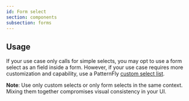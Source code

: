 ```yaml
---
id: Form select
section: components
subsection: forms
---
```


## Usage

If your use case only calls for simple selects, you may opt to use a form select as an field inside a form. However, if your use case requires more customization and capability, use a PatternFly [custom select list](/components/menus/select). 

**Note**: Use only custom selects or only form selects in the same context. Mixing them together compromises visual consistency in your UI.
